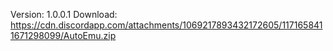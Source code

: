 Version: 1.0.0.1
Download: https://cdn.discordapp.com/attachments/1069217893432172605/1171658411671298099/AutoEmu.zip
